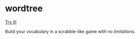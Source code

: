 # wordtree

[Try it!](http://ajc5.github.io/wordtree)

Build your vocabulary in a scrabble-like game with no limitations.
